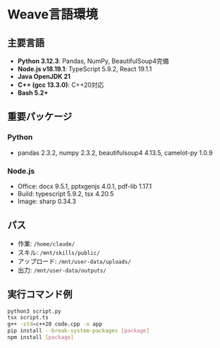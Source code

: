 # Weave言語環境

## 主要言語
- **Python 3.12.3**: Pandas, NumPy, BeautifulSoup4完備
- **Node.js v18.19.1**: TypeScript 5.9.2, React 19.1.1
- **Java OpenJDK 21**
- **C++ (gcc 13.3.0)**: C++20対応
- **Bash 5.2+**

## 重要パッケージ
### Python
- pandas 2.3.2, numpy 2.3.2, beautifulsoup4 4.13.5, camelot-py 1.0.9

### Node.js  
- Office: docx 9.5.1, pptxgenjs 4.0.1, pdf-lib 1.17.1
- Build: typescript 5.9.2, tsx 4.20.5
- Image: sharp 0.34.3

## パス
- 作業: `/home/claude/`
- スキル: `/mnt/skills/public/`
- アップロード: `/mnt/user-data/uploads/`
- 出力: `/mnt/user-data/outputs/`

## 実行コマンド例
```bash
python3 script.py
tsx script.ts
g++ -std=c++20 code.cpp -o app
pip install --break-system-packages [package]
npm install [package]
```